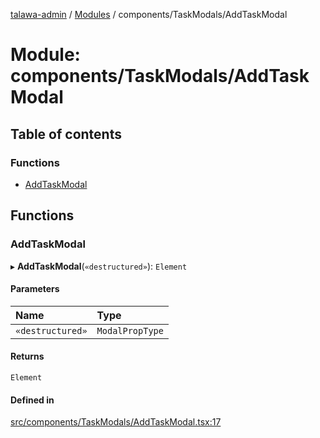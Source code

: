 [talawa-admin](../README.md) / [Modules](../modules.md) / components/TaskModals/AddTaskModal

# Module: components/TaskModals/AddTaskModal

## Table of contents

### Functions

- [AddTaskModal](components_TaskModals_AddTaskModal.md#addtaskmodal)

## Functions

### AddTaskModal

▸ **AddTaskModal**(`«destructured»`): `Element`

#### Parameters

| Name | Type |
| :------ | :------ |
| `«destructured»` | `ModalPropType` |

#### Returns

`Element`

#### Defined in

[src/components/TaskModals/AddTaskModal.tsx:17](https://github.com/chandel-aman/talawa-admin/blob/45920a7/src/components/TaskModals/AddTaskModal.tsx#L17)
